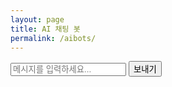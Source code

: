 ```yaml
---
layout: page
title: AI 채팅 봇
permalink: /aibots/
---
```


<div id="chat-container">
  <div id="chat-container">
  <div id="chat-history"></div>
  <input type="text" id="user-input" placeholder="메시지를 입력하세요..." />
  <button id="send-button">보내기</button>
  </div>
</div>

<script src="docs/_AiBots/script.js"></script>
